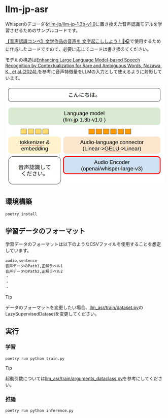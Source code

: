 # llm-jp-asr
Whisperのデコーダを[llm-jp/llm-jp-1.3b-v1.0](https://huggingface.co/llm-jp/llm-jp-1.3b-v1.0)に置き換えた音声認識モデルを学習させるためのサンプルコードです。

[【音声認識コンペ】文学作品の音声を 文字起こししよう！📘🎧](https://competition.nishika.com/competitions/audio_book_transcription/summary)で使用するために作成したコードですので、必要に応じてコードは書き換えてください。

モデルの構造は[Enhancing Large Language Model-based Speech Recognition by Contextualization for Rare and Ambiguous Words, Nozawa, K., et al.(2024).](https://www.arxiv.org/abs/2408.08027)を参考に音声特徴量をLLMの入力として使えるように射影しています。

<img src="imgs/img1.png" width="500">

## 環境構築
```
poetry install
```

## 学習データのフォーマット
学習データのフォーマットは以下のようなCSVファイルを使用することを想定しています。

```:学習データサンプル
audio,sentence
音声データのPath1,正解ラベル1
音声データのPath2,正解ラベル2
・
・
・
```

> [!TIP]
> データのフォーマットを変更したい場合、[llm_asr/train/dataset.py](https://github.com/tosiyuki/llm-jp-asr/blob/main/llm_asr/train/dataset.py)のLazySupervisedDatasetを変更してください。

## 実行
### 学習
```
poetry run python train.py
```

> [!TIP]
> 起動引数については[llm_asr/train/arguments_dataclass.py](https://github.com/tosiyuki/llm-jp-asr/blob/main/llm_asr/train/arguments_dataclass.py)を参考にしてください。

### 推論
```
poetry run python inference.py
```


